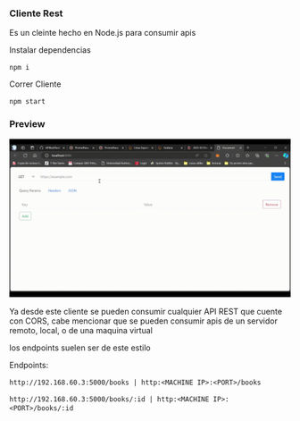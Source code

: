 ### Cliente Rest 
Es un cleinte hecho en Node.js para consumir apis

Instalar dependencias
 ```
npm i
```

Correr Cliente
 ```
npm start
```
### Preview
<p aling="center">
    <img src="readMeImages/restClientSimpleTest.gif"/>     
</p>

Ya desde este cliente se pueden consumir cualquier API REST que cuente con CORS, cabe mencionar que se pueden consumir apis de un servidor remoto, local, o de una maquina virtual

los endpoints suelen ser de este estilo 

Endpoints:
 ```
http://192.168.60.3:5000/books | http:<MACHINE IP>:<PORT>/books
```
```
http://192.168.60.3:5000/books/:id | http:<MACHINE IP>:<PORT>/books/:id
```
